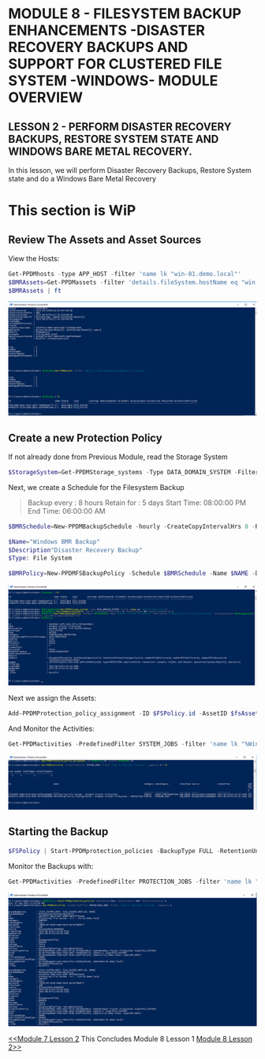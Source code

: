 # MODULE 8 - FILESYSTEM BACKUP ENHANCEMENTS -DISASTER RECOVERY BACKUPS AND SUPPORT FOR CLUSTERED FILE SYSTEM -WINDOWS- MODULE OVERVIEW

## LESSON 2 - PERFORM DISASTER RECOVERY BACKUPS, RESTORE SYSTEM STATE AND WINDOWS BARE METAL RECOVERY.

In this lesson, we will perform Disaster Recovery Backups, Restore System state and do a Windows Bare Metal Recovery 




# This section is WiP


## Review The Assets and Asset Sources

View the Hosts:

```Powershell
Get-PPDMhosts -type APP_HOST -filter 'name lk "win-01.demo.local"'
$BMRAssets=Get-PPDMassets -filter 'details.fileSystem.hostName eq "win-01.demo.local" and name lk "DISASTER_RECOVERY%"'
$BMRAssets | ft
```

![Alt text](image-17.png)

## Create a new Protection Policy

If not already done from Previous Module, read the Storage System

```Powershell
$StorageSystem=Get-PPDMStorage_systems -Type DATA_DOMAIN_SYSTEM -Filter {name eq "ddve-01.demo.local"}
```

Next, we create a Schedule for the Filesystem Backup

>Backup every : 8 hours
>Retain for : 5 days
>Start Time: 08:00:00 PM
>End Time: 06:00:00 AM

```Powershell
$BMRSchedule=New-PPDMBackupSchedule -hourly -CreateCopyIntervalHrs 8 -RetentionUnit DAY -RetentionInterval 5
```


```Powershell
$Name="Windows BMR Backup"
$Description"Disaster Recovery Backup"
$Type: File System
``````


```Powershell
$BMRPolicy=New-PPDMFSBackupPolicy -Schedule $BMRSchedule -Name $NAME -Description $Description -StorageSystemID $StorageSystem.id -enabled -indexingEnabled -ignoreMissingSystemStateFiles
```

![asset](image-18.png)

Next we assign the Assets:

```Powershell
Add-PPDMProtection_policy_assignment -ID $FSPolicy.id -AssetID $fsAssets.id
```

And Monitor the Activities:

```Powershell
Get-PPDMactivities -PredefinedFilter SYSTEM_JOBS -filter 'name lk "%Windows Cluster%"' -pageSize 3 | ft
```

![Alt text](image-19.png)

## Starting the Backup

```Powershell
$FSPolicy | Start-PPDMprotection_policies -BackupType FULL -RetentionUnit DAY -RetentionInterval 5
```

Monitor the Backups with:

```Powershell
Get-PPDMactivities -PredefinedFilter PROTECTION_JOBS -filter 'name lk "%Windows Cluster%"' -pageSize 3
```

![Alt text](image-20.png)

[<<Module 7 Lesson 2](./Module_7_1.md) This Concludes Module 8 Lesson 1 [Module 8 Lesson 2>>](./Module_8_2.md)